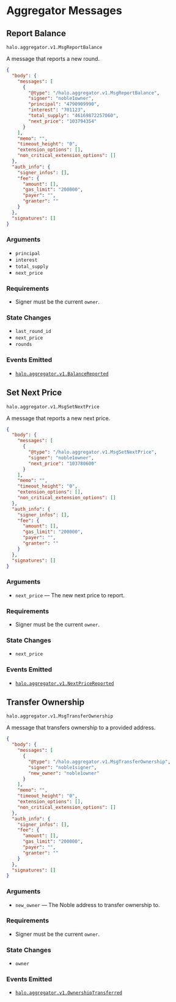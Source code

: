 # Aggregator Messages

## Report Balance

`halo.aggregator.v1.MsgReportBalance`

A message that reports a new round.

```json
{
  "body": {
    "messages": [
      {
        "@type": "/halo.aggregator.v1.MsgReportBalance",
        "signer": "noble1owner",
        "principal": "4790909990",
        "interest": "701123",
        "total_supply": "46169872257060",
        "next_price": "103794354"
      }
    ],
    "memo": "",
    "timeout_height": "0",
    "extension_options": [],
    "non_critical_extension_options": []
  },
  "auth_info": {
    "signer_infos": [],
    "fee": {
      "amount": [],
      "gas_limit": "200000",
      "payer": "",
      "granter": ""
    }
  },
  "signatures": []
}
```

### Arguments

- `principal`
- `interest`
- `total_supply`
- `next_price`

### Requirements

- Signer must be the current `owner`.

### State Changes

- `last_round_id`
- `next_price`
- `rounds`

### Events Emitted

- [`halo.aggregator.v1.BalanceReported`](./03_events_aggregator.md#balancereported)

## Set Next Price

`halo.aggregator.v1.MsgSetNextPrice`

A message that reports a new next price.

```json
{
  "body": {
    "messages": [
      {
        "@type": "/halo.aggregator.v1.MsgSetNextPrice",
        "signer": "noble1owner",
        "next_price": "103780600"
      }
    ],
    "memo": "",
    "timeout_height": "0",
    "extension_options": [],
    "non_critical_extension_options": []
  },
  "auth_info": {
    "signer_infos": [],
    "fee": {
      "amount": [],
      "gas_limit": "200000",
      "payer": "",
      "granter": ""
    }
  },
  "signatures": []
}
```

### Arguments

- `next_price` — The new next price to report.

### Requirements

- Signer must be the current `owner`.

### State Changes

- `next_price`

### Events Emitted

- [`halo.aggregator.v1.NextPriceReported`](./03_events_aggregator.md#nextpricereported)

## Transfer Ownership

`halo.aggregator.v1.MsgTransferOwnership`

A message that transfers ownership to a provided address.

```json
{
  "body": {
    "messages": [
      {
        "@type": "/halo.aggregator.v1.MsgTransferOwnership",
        "signer": "noble1signer",
        "new_owner": "noble1owner"
      }
    ],
    "memo": "",
    "timeout_height": "0",
    "extension_options": [],
    "non_critical_extension_options": []
  },
  "auth_info": {
    "signer_infos": [],
    "fee": {
      "amount": [],
      "gas_limit": "200000",
      "payer": "",
      "granter": ""
    }
  },
  "signatures": []
}
```

### Arguments

- `new_owner` — The Noble address to transfer ownership to.

### Requirements

- Signer must be the current `owner`.

### State Changes

- `owner`

### Events Emitted

- [`halo.aggregator.v1.OwnershipTransferred`](./03_events_aggregator.md#ownershiptransferred)
